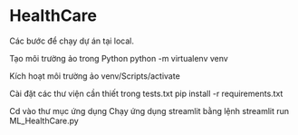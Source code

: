 # HealthCare
Các bước để chạy dự án tại local.

Tạo môi trường ảo trong Python python -m virtualenv venv

Kích hoạt môi trường ảo venv/Scripts/activate 

Cài đặt các thư viện cần thiết trong tests.txt pip install -r requirements.txt

Cd vào thư mục ứng dụng 
Chạy ứng dụng streamlit bằng lệnh streamlit run ML_HealthCare.py
